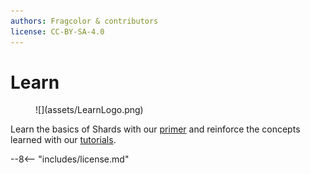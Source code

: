 ```yaml
---
authors: Fragcolor & contributors
license: CC-BY-SA-4.0
---
```


# Learn

<figure markdown>
  ![](assets/LearnLogo.png)
</figure>

Learn the basics of Shards with our [primer](./shards/) and reinforce the concepts learned with our [tutorials](./tutorials/).

--8<-- "includes/license.md"
